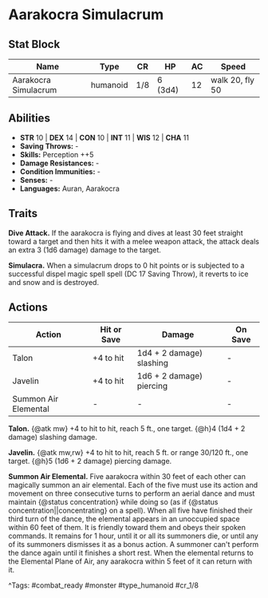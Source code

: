 # Aarakocra Simulacrum

## Stat Block

| Name | Type | CR | HP | AC | Speed |
|------|------|----|----|----|-------|
| Aarakocra Simulacrum | humanoid | 1/8 | 6 (3d4) | 12 | walk 20, fly 50 |

## Abilities

- **STR** 10 | **DEX** 14 | **CON** 10 | **INT** 11 | **WIS** 12 | **CHA** 11
- **Saving Throws:** -  
- **Skills:** Perception ++5  
- **Damage Resistances:** -  
- **Condition Immunities:** -  
- **Senses:** -  
- **Languages:** Auran, Aarakocra

## Traits

**Dive Attack.** If the aarakocra is flying and dives at least 30 feet straight toward a target and then hits it with a melee weapon attack, the attack deals an extra 3 (1d6 damage) damage to the target.

**Simulacra.** When a simulacrum drops to 0 hit points or is subjected to a successful dispel magic spell spell (DC 17 Saving Throw), it reverts to ice and snow and is destroyed.


## Actions

| Action | Hit or Save | Damage | On Save |
|--------|--------------|--------|----------|
| Talon | +4 to hit | 1d4 + 2 damage) slashing | - |
| Javelin | +4 to hit | 1d6 + 2 damage) piercing | - |
| Summon Air Elemental | - | - | - |

**Talon.** {@atk mw} +4 to hit to hit, reach 5 ft., one target. {@h}4 (1d4 + 2 damage) slashing damage.

**Javelin.** {@atk mw,rw} +4 to hit to hit, reach 5 ft. or range 30/120 ft., one target. {@h}5 (1d6 + 2 damage) piercing damage.

**Summon Air Elemental.** Five aarakocra within 30 feet of each other can magically summon an air elemental. Each of the five must use its action and movement on three consecutive turns to perform an aerial dance and must maintain {@status concentration} while doing so (as if {@status concentration||concentrating} on a spell). When all five have finished their third turn of the dance, the elemental appears in an unoccupied space within 60 feet of them. It is friendly toward them and obeys their spoken commands. It remains for 1 hour, until it or all its summoners die, or until any of its summoners dismisses it as a bonus action. A summoner can't perform the dance again until it finishes a short rest. When the elemental returns to the Elemental Plane of Air, any aarakocra within 5 feet of it can return with it.


^Tags: #combat_ready #monster #type_humanoid #cr_1/8